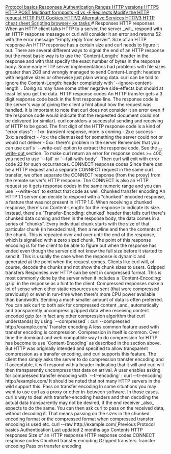 <a href="basics.html" class="navButton-94f2579c--pageItemWithChildrenNested-2c5d8183--navButtonClickable-161b88ca">
<span class="text-4505230f--UIH300-2063425d--textContentFamily-49a318e1--navButtonLabel-14a4968f">Protocol basics</span>
</a>
<a href="response.html" class="navButton-94f2579c--pageItemWithChildrenNested-2c5d8183--navButtonClickable-161b88ca--navButtonOpened-6a88552e">
<span class="text-4505230f--UIH300-2063425d--textContentFamily-49a318e1--navButtonLabel-14a4968f">Responses</span>
</a>
<a href="auth.html" class="navButton-94f2579c--pageItemWithChildrenNested-2c5d8183--navButtonClickable-161b88ca">
<span class="text-4505230f--UIH300-2063425d--textContentFamily-49a318e1--navButtonLabel-14a4968f">Authentication</span>
</a>
<a href="ranges.html" class="navButton-94f2579c--pageItemWithChildrenNested-2c5d8183--navButtonClickable-161b88ca">
<span class="text-4505230f--UIH300-2063425d--textContentFamily-49a318e1--navButtonLabel-14a4968f">Ranges</span>
</a>
<a href="versions.html" class="navButton-94f2579c--pageItemWithChildrenNested-2c5d8183--navButtonClickable-161b88ca">
<span class="text-4505230f--UIH300-2063425d--textContentFamily-49a318e1--navButtonLabel-14a4968f">HTTP versions</span>
</a>
<a href="https.html" class="navButton-94f2579c--pageItemWithChildrenNested-2c5d8183--navButtonClickable-161b88ca">
<span class="text-4505230f--UIH300-2063425d--textContentFamily-49a318e1--navButtonLabel-14a4968f">HTTPS</span>
</a>
<a href="post.html" class="navButton-94f2579c--pageItemWithChildrenNested-2c5d8183--navButtonClickable-161b88ca">
<span class="text-4505230f--UIH300-2063425d--textContentFamily-49a318e1--navButtonLabel-14a4968f">HTTP POST</span>
</a>
<a href="multipart.html" class="navButton-94f2579c--pageItemWithChildrenNested-2c5d8183--navButtonClickable-161b88ca">
<span class="text-4505230f--UIH300-2063425d--textContentFamily-49a318e1--navButtonLabel-14a4968f">Multipart formposts</span>
</a>
<a href="postvspost.html" class="navButton-94f2579c--pageItemWithChildrenNested-2c5d8183--navButtonClickable-161b88ca">
<span class="text-4505230f--UIH300-2063425d--textContentFamily-49a318e1--navButtonLabel-14a4968f">-d vs -F</span>
</a>
<a href="redirects.html" class="navButton-94f2579c--pageItemWithChildrenNested-2c5d8183--navButtonClickable-161b88ca">
<span class="text-4505230f--UIH300-2063425d--textContentFamily-49a318e1--navButtonLabel-14a4968f">Redirects</span>
</a>
<a href="requests.html" class="navButton-94f2579c--pageItemWithChildrenNested-2c5d8183--navButtonClickable-161b88ca">
<span class="text-4505230f--UIH300-2063425d--textContentFamily-49a318e1--navButtonLabel-14a4968f">Modify the HTTP request</span>
</a>
<a href="put.html" class="navButton-94f2579c--pageItemWithChildrenNested-2c5d8183--navButtonClickable-161b88ca">
<span class="text-4505230f--UIH300-2063425d--textContentFamily-49a318e1--navButtonLabel-14a4968f">HTTP PUT</span>
</a>
<a href="cookies.html" class="navButton-94f2579c--pageItemWithChildrenNested-2c5d8183--navButtonClickable-161b88ca">
<span class="text-4505230f--UIH300-2063425d--textContentFamily-49a318e1--navButtonLabel-14a4968f">Cookies</span>
</a>
<a href="http2.html" class="navButton-94f2579c--pageItemWithChildrenNested-2c5d8183--navButtonClickable-161b88ca">
<span class="text-4505230f--UIH300-2063425d--textContentFamily-49a318e1--navButtonLabel-14a4968f">HTTP/2</span>
</a>
<a href="altsvc.html" class="navButton-94f2579c--pageItemWithChildrenNested-2c5d8183--navButtonClickable-161b88ca">
<span class="text-4505230f--UIH300-2063425d--textContentFamily-49a318e1--navButtonLabel-14a4968f">Alternative Services</span>
</a>
<a href="http3.html" class="navButton-94f2579c--pageItemWithChildrenNested-2c5d8183--navButtonClickable-161b88ca">
<span class="text-4505230f--UIH300-2063425d--textContentFamily-49a318e1--navButtonLabel-14a4968f">HTTP/3</span>
</a>
<a href="cheatsheet.html" class="navButton-94f2579c--pageItemWithChildrenNested-2c5d8183--navButtonClickable-161b88ca">
<span class="text-4505230f--UIH300-2063425d--textContentFamily-49a318e1--navButtonLabel-14a4968f">HTTP cheat sheet</span>
</a>
<a href="browserlike.html" class="navButton-94f2579c--pageItemWithChildrenNested-2c5d8183--navButtonClickable-161b88ca">
<span class="text-4505230f--UIH300-2063425d--textContentFamily-49a318e1--navButtonLabel-14a4968f">Scripting browser-like tasks</span>
</a># <span class="text-4505230f--DisplayH900-bfb998fa--textContentFamily-49a318e1">Responses</span>
<span class="text-4505230f--UIH300-2063425d--textUIFamily-5ebd8e40--text-8ee2c8b2">
</span>
<span class="text-4505230f--UIH300-2063425d--textUIFamily-5ebd8e40--text-8ee2c8b2">
</span>
<span class="text-4505230f--HeadingH700-04e1a2a3--textContentFamily-49a318e1">
<span data-key="d7cc6d6a3a4a4fccb847ca9fc95b63c6">
<span data-offset-key="d7cc6d6a3a4a4fccb847ca9fc95b63c6:0">HTTP responses</span>
</span>
</span>
<span class="text-4505230f--TextH400-3033861f--textContentFamily-49a318e1">
<span data-key="b8f5f33ba2bc43d6b75ae273878ac481">
<span data-offset-key="b8f5f33ba2bc43d6b75ae273878ac481:0">When an HTTP client talks HTTP to a server, the server </span>
<span data-offset-key="b8f5f33ba2bc43d6b75ae273878ac481:1">_will_</span>
<span data-offset-key="b8f5f33ba2bc43d6b75ae273878ac481:2"> respond with an HTTP response message or curl will consider it an error and returns 52 with the error message "Empty reply from server".</span>
</span>
</span>
<span class="text-4505230f--HeadingH600-23f228db--textContentFamily-49a318e1">
<span data-key="2af9cacd325549698b6ecbcee47a7b7d">
<span data-offset-key="2af9cacd325549698b6ecbcee47a7b7d:0">Size of an HTTP response</span>
</span>
</span>
<span class="text-4505230f--TextH400-3033861f--textContentFamily-49a318e1">
<span data-key="94c74baf57334234be4e006c8e2a8677">
<span data-offset-key="94c74baf57334234be4e006c8e2a8677:0">An HTTP response has a certain size and curl needs to figure it out. There are several different ways to signal the end of an HTTP response but the most basic way is to use the </span>
<span data-offset-key="94c74baf57334234be4e006c8e2a8677:1">`Content-Length:`</span>
<span data-offset-key="94c74baf57334234be4e006c8e2a8677:2"> header in the response and with that specify the exact number of bytes in the response body.</span>
</span>
</span>
<span class="text-4505230f--TextH400-3033861f--textContentFamily-49a318e1">
<span data-key="018cc7553d6745669b76dab44f2efe7f">
<span data-offset-key="018cc7553d6745669b76dab44f2efe7f:0">Some early HTTP server implementations had problems with file sizes greater than 2GB and wrongly managed to send Content-Length: headers with negative sizes or otherwise just plain wrong data. curl can be told to ignore the Content-Length: header completely with </span>
<span data-offset-key="018cc7553d6745669b76dab44f2efe7f:1">`--ignore-content-length`</span>
<span data-offset-key="018cc7553d6745669b76dab44f2efe7f:2">. Doing so may have some other negative side-effects but should at least let you get the data.</span>
</span>
</span>
<span class="text-4505230f--HeadingH700-04e1a2a3--textContentFamily-49a318e1">
<span data-key="d580429a333e4a2693d60447f83bd982">
<span data-offset-key="d580429a333e4a2693d60447f83bd982:0">HTTP response codes</span>
</span>
</span>
<span class="text-4505230f--TextH400-3033861f--textContentFamily-49a318e1">
<span data-key="7361afee5f2243e6a3c20396fe21acd9">
<span data-offset-key="7361afee5f2243e6a3c20396fe21acd9:0">An HTTP transfer gets a 3 digit response code back in the first response line. The response code is the server's way of giving the client a hint about how the request was handled.</span>
</span>
</span>
<span class="text-4505230f--TextH400-3033861f--textContentFamily-49a318e1">
<span data-key="75b46a9590c94d0c99ab154ad1e949ce">
<span data-offset-key="75b46a9590c94d0c99ab154ad1e949ce:0">It is important to note that curl does not consider it an error even if the response code would indicate that the requested document could not be delivered (or similar). curl considers a successful sending and receiving of HTTP to be good.</span>
</span>
</span>
<span class="text-4505230f--TextH400-3033861f--textContentFamily-49a318e1">
<span data-key="948d6f28847f41ef9a239b6c06f63806">
<span data-offset-key="948d6f28847f41ef9a239b6c06f63806:0">The first digit of the HTTP response code is a kind of "error class":</span>
</span>
</span>- <span class="text-4505230f--TextH400-3033861f--textContentFamily-49a318e1">
<span data-key="53ffda7936034a199fa6310a57318f05">
<span data-offset-key="53ffda7936034a199fa6310a57318f05:0">1xx: transient response, more is coming</span>
</span>
</span>- <span class="text-4505230f--TextH400-3033861f--textContentFamily-49a318e1">
<span data-key="336ae2c8a82f41af9ae7b2c21e9d177a">
<span data-offset-key="336ae2c8a82f41af9ae7b2c21e9d177a:0">2xx: success</span>
</span>
</span>- <span class="text-4505230f--TextH400-3033861f--textContentFamily-49a318e1">
<span data-key="2bd5c70f84ad4c318b68702cd18caacd">
<span data-offset-key="2bd5c70f84ad4c318b68702cd18caacd:0">3xx: a redirect</span>
</span>
</span>- <span class="text-4505230f--TextH400-3033861f--textContentFamily-49a318e1">
<span data-key="77126567f60348a7b08cea4e4bc6dbc4">
<span data-offset-key="77126567f60348a7b08cea4e4bc6dbc4:0">4xx: the client asked for something the server could not or would not deliver</span>
</span>
</span>- <span class="text-4505230f--TextH400-3033861f--textContentFamily-49a318e1">
<span data-key="e14152663d95433abc966fe804d85bca">
<span data-offset-key="e14152663d95433abc966fe804d85bca:0">5xx: there's problem in the server</span>
</span>
</span>
<span class="text-4505230f--TextH400-3033861f--textContentFamily-49a318e1">
<span data-key="8449b1e2507a43ba9c8fbe9586ee762d">
<span data-offset-key="8449b1e2507a43ba9c8fbe9586ee762d:0">Remember that you can use curl's </span>
<span data-offset-key="8449b1e2507a43ba9c8fbe9586ee762d:1">`--write-out`</span>
<span data-offset-key="8449b1e2507a43ba9c8fbe9586ee762d:2"> option to extract the response code. See the </span>
</span>
<a href="https://github.com/bagder/everything-curl/tree/beeb6c1f9db2f4203030214a089884a92b23b8d5/http/usingcurl-writeout.md" class="link-a079aa82--primary-53a25e66--link-faf6c434">
<span data-key="25b94981dc5d4c74997f25eb3bb7cfee">
<span data-offset-key="25b94981dc5d4c74997f25eb3bb7cfee:0">--write-out</span>
</span>
</a>
<span data-key="db63210e9c374dfc979fde9ac9e8f497">
<span data-offset-key="db63210e9c374dfc979fde9ac9e8f497:0"> section.</span>
</span>
</span>
<span class="text-4505230f--TextH400-3033861f--textContentFamily-49a318e1">
<span data-key="e0018a1c686b45d28ed9a898dc10639c">
<span data-offset-key="e0018a1c686b45d28ed9a898dc10639c:0">To make curl return an error for response codes &gt;= 400, you need to use </span>
<span data-offset-key="e0018a1c686b45d28ed9a898dc10639c:1">`--fail`</span>
<span data-offset-key="e0018a1c686b45d28ed9a898dc10639c:2"> or </span>
<span data-offset-key="e0018a1c686b45d28ed9a898dc10639c:3">`--fail-with-body`</span>
<span data-offset-key="e0018a1c686b45d28ed9a898dc10639c:4">. Then curl will exit with error code 22 for such occurrances.</span>
</span>
</span>
<span class="text-4505230f--HeadingH700-04e1a2a3--textContentFamily-49a318e1">
<span data-key="d8e900ee89c74411a45f28d270b811b9">
<span data-offset-key="d8e900ee89c74411a45f28d270b811b9:0">CONNECT response codes</span>
</span>
</span>
<span class="text-4505230f--TextH400-3033861f--textContentFamily-49a318e1">
<span data-key="0d0a2e9c29e2408d806dd69b5662190a">
<span data-offset-key="0d0a2e9c29e2408d806dd69b5662190a:0">Since there can be a HTTP request and a separate CONNECT request in the same curl transfer, we often separate the CONNECT response (from the proxy) from the remote server's HTTP response.</span>
</span>
</span>
<span class="text-4505230f--TextH400-3033861f--textContentFamily-49a318e1">
<span data-key="10829bd4da044248be8176d0026d77c3">
<span data-offset-key="10829bd4da044248be8176d0026d77c3:0">The CONNECT is also an HTTP request so it gets response codes in the same numeric range and you can use </span>
<span data-offset-key="10829bd4da044248be8176d0026d77c3:1">`--write-out`</span>
<span data-offset-key="10829bd4da044248be8176d0026d77c3:2"> to extract that code as well.</span>
</span>
</span>
<span class="text-4505230f--HeadingH700-04e1a2a3--textContentFamily-49a318e1">
<span data-key="8aea236c01324a4485566e2be2049ba6">
<span data-offset-key="8aea236c01324a4485566e2be2049ba6:0">Chunked transfer encoding</span>
</span>
</span>
<span class="text-4505230f--TextH400-3033861f--textContentFamily-49a318e1">
<span data-key="a956ef3475614a19ac5b14a967dc5c91">
<span data-offset-key="a956ef3475614a19ac5b14a967dc5c91:0">An HTTP 1.1 server can decide to respond with a "chunked" encoded response, a feature that was not present in HTTP 1.0.</span>
</span>
</span>
<span class="text-4505230f--TextH400-3033861f--textContentFamily-49a318e1">
<span data-key="78ed806c9b2f41008754622e59bb47ff">
<span data-offset-key="78ed806c9b2f41008754622e59bb47ff:0">When receiving a chunked response, there's no Content-Length: for the response to indicate its size. Instead, there's a </span>
<span data-offset-key="78ed806c9b2f41008754622e59bb47ff:1">`Transfer-Encoding: chunked`</span>
<span data-offset-key="78ed806c9b2f41008754622e59bb47ff:2"> header that tells curl there's chunked data coming and then in the response body, the data comes in a series of "chunks". Every individual chunk starts with the size of that particular chunk (in hexadecimal), then a newline and then the contents of the chunk. This is repeated over and over until the end of the response, which is signalled with a zero sized chunk. The point of this response encoding is for the client to be able to figure out when the response has ended even though the server did not know the full size before it started to send it. This is usually the case when the response is dynamic and generated at the point when the request comes.</span>
</span>
</span>
<span class="text-4505230f--TextH400-3033861f--textContentFamily-49a318e1">
<span data-key="96e6e17c5543499ca79133f1c0baed5f">
<span data-offset-key="96e6e17c5543499ca79133f1c0baed5f:0">Clients like curl will, of course, decode the chunks and not show the chunk sizes to users.</span>
</span>
</span>
<span class="text-4505230f--HeadingH700-04e1a2a3--textContentFamily-49a318e1">
<span data-key="84ced5790a934549bd3b292ac1ae932e">
<span data-offset-key="84ced5790a934549bd3b292ac1ae932e:0">Gzipped transfers</span>
</span>
</span>
<span class="text-4505230f--TextH400-3033861f--textContentFamily-49a318e1">
<span data-key="8a3e8f600e464c268e48ef35b2138b07">
<span data-offset-key="8a3e8f600e464c268e48ef35b2138b07:0">Responses over HTTP can be sent in compressed format. This is most commonly done by the server when it includes a </span>
<span data-offset-key="8a3e8f600e464c268e48ef35b2138b07:1">`Content-Encoding: gzip`</span>
<span data-offset-key="8a3e8f600e464c268e48ef35b2138b07:2"> in the response as a hint to the client. Compressed responses make a lot of sense when either static resources are sent (that were compressed previously) or even in run-time when there's more CPU power available than bandwidth. Sending a much smaller amount of data is often preferred.</span>
</span>
</span>
<span class="text-4505230f--TextH400-3033861f--textContentFamily-49a318e1">
<span data-key="b71b4108e9cb485d897816f515333b15">
<span data-offset-key="b71b4108e9cb485d897816f515333b15:0">You can ask curl to both ask for compressed content </span>
<span data-offset-key="b71b4108e9cb485d897816f515333b15:1">_and_</span>
<span data-offset-key="b71b4108e9cb485d897816f515333b15:2"> automatically and transparently uncompress gzipped data when receiving content encoded gzip (or in fact any other compression algorithm that curl understands) by using </span>
<span data-offset-key="b71b4108e9cb485d897816f515333b15:3">`--compressed`</span>
<span data-offset-key="b71b4108e9cb485d897816f515333b15:4">:</span>
</span>
</span>    curl --compressed http://example.com/<span class="text-4505230f--HeadingH700-04e1a2a3--textContentFamily-49a318e1">
<span data-key="3fb7664f7fef4c28a4a1db01cb11e6e9">
<span data-offset-key="3fb7664f7fef4c28a4a1db01cb11e6e9:0">Transfer encoding</span>
</span>
</span>
<span class="text-4505230f--TextH400-3033861f--textContentFamily-49a318e1">
<span data-key="ecbb8f38377848df9fda174ff6ee52a0">
<span data-offset-key="ecbb8f38377848df9fda174ff6ee52a0:0">A less common feature used with transfer encoding is compression.</span>
</span>
</span>
<span class="text-4505230f--TextH400-3033861f--textContentFamily-49a318e1">
<span data-key="c54bd632e6fe4a15bc9363dd5faf1ecf">
<span data-offset-key="c54bd632e6fe4a15bc9363dd5faf1ecf:0">Compression in itself is common. Over time the dominant and web compatible way to do compression for HTTP has become to use </span>
<span data-offset-key="c54bd632e6fe4a15bc9363dd5faf1ecf:1">`Content-Encoding`</span>
<span data-offset-key="c54bd632e6fe4a15bc9363dd5faf1ecf:2"> as described in the section above. But HTTP was originally intended and specified to allow transparent compression as a transfer encoding, and curl supports this feature.</span>
</span>
</span>
<span class="text-4505230f--TextH400-3033861f--textContentFamily-49a318e1">
<span data-key="04cf2b0709934e12a8e2e3d3b4190d18">
<span data-offset-key="04cf2b0709934e12a8e2e3d3b4190d18:0">The client then simply asks the server to do compression transfer encoding and if acceptable, it will respond with a header indicating that it will and curl will then transparently uncompress that data on arrival. A user enables asking for compressed transfer encoding with </span>
<span data-offset-key="04cf2b0709934e12a8e2e3d3b4190d18:1">`--tr-encoding`</span>
<span data-offset-key="04cf2b0709934e12a8e2e3d3b4190d18:2">:</span>
</span>
</span>    curl --tr-encoding http://example.com/<span class="text-4505230f--TextH400-3033861f--textContentFamily-49a318e1">
<span data-key="41fafd5b3952484a88067fe0a3046e83">
<span data-offset-key="41fafd5b3952484a88067fe0a3046e83:0">It should be noted that not many HTTP servers in the wild support this.</span>
</span>
</span>
<span class="text-4505230f--HeadingH700-04e1a2a3--textContentFamily-49a318e1">
<span data-key="c85468afa1f648f5a8be3ce7ae09624c">
<span data-offset-key="c85468afa1f648f5a8be3ce7ae09624c:0">Pass on transfer encoding</span>
</span>
</span>
<span class="text-4505230f--TextH400-3033861f--textContentFamily-49a318e1">
<span data-key="1a87fec66d9d4b4aa59d6655f0d34689">
<span data-offset-key="1a87fec66d9d4b4aa59d6655f0d34689:0">In some situations you may want to use curl as a proxy or other in-between software. In those cases, curl's way to deal with transfer-encoding headers and then decoding the actual data transparently may not be desired, if the end receiver </span>
<span data-offset-key="1a87fec66d9d4b4aa59d6655f0d34689:1">_also_</span>
<span data-offset-key="1a87fec66d9d4b4aa59d6655f0d34689:2"> expects to do the same.</span>
</span>
</span>
<span class="text-4505230f--TextH400-3033861f--textContentFamily-49a318e1">
<span data-key="3ae85ac210e94c5ab3232148293d8a59">
<span data-offset-key="3ae85ac210e94c5ab3232148293d8a59:0">You can then ask curl to pass on the received data, without decoding it. That means passing on the sizes in the chunked encoding format or the compressed format when compressed transfer encoding is used etc.</span>
</span>
</span>    curl --raw http://example.com/<a href="basics.html" class="reset-3c756112--card-6570f064--whiteCard-fff091a4--cardPrevious-56a5e674">
</a>
<span class="text-4505230f--TextH200-a3425406--textContentFamily-49a318e1">Previous</span>
<span class="text-4505230f--UIH400-4e41e82a--textContentFamily-49a318e1">Protocol basics</span>
<a href="auth.html" class="reset-3c756112--card-6570f064--whiteCard-fff091a4--cardNext-19241c42">
</a>
<span class="text-4505230f--UIH400-4e41e82a--textContentFamily-49a318e1">Authentication</span>
<span class="text-4505230f--TextH200-a3425406--textContentFamily-49a318e1">Last updated 2 months ago</span>
<span class="text-4505230f--InfoH100-1e92e1d1--textContentFamily-49a318e1">Contents</span>
<a href="response.html#http-responses" class="reset-3c756112--menuItem-aa02f6ec--menuItemLight-757d5235--menuItemInline-173bdf97--pageTocItem-f4427024">
</a>
<span class="text-4505230f--UIH300-2063425d--textContentFamily-49a318e1">
<span class="text-4505230f--UIH200-50ead35f--textContentFamily-49a318e1">HTTP responses</span>
</span>
<a href="response.html#size-of-an-http-response" class="reset-3c756112--menuItem-aa02f6ec--menuItemLight-757d5235--menuItemInline-173bdf97--pageTocItem-f4427024">
</a>
<span class="text-4505230f--UIH300-2063425d--textContentFamily-49a318e1">
<span class="text-4505230f--UIH200-50ead35f--textContentFamily-49a318e1--pageTocLinkH2-2294976c">Size of an HTTP response</span>
</span>
<a href="response.html#http-response-codes" class="reset-3c756112--menuItem-aa02f6ec--menuItemLight-757d5235--menuItemInline-173bdf97--pageTocItem-f4427024">
</a>
<span class="text-4505230f--UIH300-2063425d--textContentFamily-49a318e1">
<span class="text-4505230f--UIH200-50ead35f--textContentFamily-49a318e1">HTTP response codes</span>
</span>
<a href="response.html#connect-response-codes" class="reset-3c756112--menuItem-aa02f6ec--menuItemLight-757d5235--menuItemInline-173bdf97--pageTocItem-f4427024">
</a>
<span class="text-4505230f--UIH300-2063425d--textContentFamily-49a318e1">
<span class="text-4505230f--UIH200-50ead35f--textContentFamily-49a318e1">CONNECT response codes</span>
</span>
<a href="response.html#chunked-transfer-encoding" class="reset-3c756112--menuItem-aa02f6ec--menuItemLight-757d5235--menuItemInline-173bdf97--pageTocItem-f4427024">
</a>
<span class="text-4505230f--UIH300-2063425d--textContentFamily-49a318e1">
<span class="text-4505230f--UIH200-50ead35f--textContentFamily-49a318e1">Chunked transfer encoding</span>
</span>
<a href="response.html#gzipped-transfers" class="reset-3c756112--menuItem-aa02f6ec--menuItemLight-757d5235--menuItemInline-173bdf97--pageTocItem-f4427024">
</a>
<span class="text-4505230f--UIH300-2063425d--textContentFamily-49a318e1">
<span class="text-4505230f--UIH200-50ead35f--textContentFamily-49a318e1">Gzipped transfers</span>
</span>
<a href="response.html#transfer-encoding" class="reset-3c756112--menuItem-aa02f6ec--menuItemLight-757d5235--menuItemInline-173bdf97--pageTocItem-f4427024">
</a>
<span class="text-4505230f--UIH300-2063425d--textContentFamily-49a318e1">
<span class="text-4505230f--UIH200-50ead35f--textContentFamily-49a318e1">Transfer encoding</span>
</span>
<a href="response.html#pass-on-transfer-encoding" class="reset-3c756112--menuItem-aa02f6ec--menuItemLight-757d5235--menuItemInline-173bdf97--pageTocItem-f4427024">
</a>
<span class="text-4505230f--UIH300-2063425d--textContentFamily-49a318e1">
<span class="text-4505230f--UIH200-50ead35f--textContentFamily-49a318e1">Pass on transfer encoding</span>
</span>
